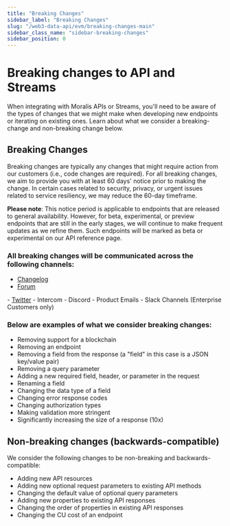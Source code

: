```yaml
---
title: "Breaking Changes"
sidebar_label: "Breaking Changes"
slug: "/web3-data-api/evm/breaking-changes-main"
sidebar_class_name: "sidebar-breaking-changes"
sidebar_position: 0
---
```


# Breaking changes to API and Streams

When integrating with Moralis APIs or Streams, you'll need to be aware of the types of changes that we might make when developing new endpoints or iterating on existing ones. Learn about what we consider a breaking-change and non-breaking change below.

## Breaking Changes

Breaking changes are typically any changes that might require action from our customers (i.e., code changes are required). For all breaking changes, we aim to provide you with at least 60 days' notice prior to making the change. In certain cases related to security, privacy, or urgent issues related to service resiliency, we may reduce the 60-day timeframe.

**Please note**: This notice period is applicable to endpoints that are released to general availability. However, for beta, experimental, or preview endpoints that are still in the early stages, we will continue to make frequent updates as we refine them. Such endpoints will be marked as beta or experimental on our API reference page.

### All breaking changes will be communicated across the following channels:

<ul>
  <li><a href="/changelog">Changelog</a></li>
  <li><a href="https://forum.moralis.io/">Forum</a></li>
</ul>
- <a href="https://x.com/moralisdevs">Twitter</a>
- Intercom
- Discord
- Product Emails
- Slack Channels (Enterprise Customers only)

### Below are examples of what we consider breaking changes:

- Removing support for a blockchain
- Removing an endpoint
- Removing a field from the response (a "field" in this case is a JSON key/value pair)
- Removing a query parameter
- Adding a new required field, header, or parameter in the request
- Renaming a field
- Changing the data type of a field
- Changing error response codes
- Changing authorization types
- Making validation more stringent
- Significantly increasing the size of a response (10x)

## Non-breaking changes (backwards-compatible)

We consider the following changes to be non-breaking and backwards-compatible:

- Adding new API resources
- Adding new optional request parameters to existing API methods
- Changing the default value of optional query parameters
- Adding new properties to existing API responses
- Changing the order of properties in existing API responses
- Changing the CU cost of an endpoint
